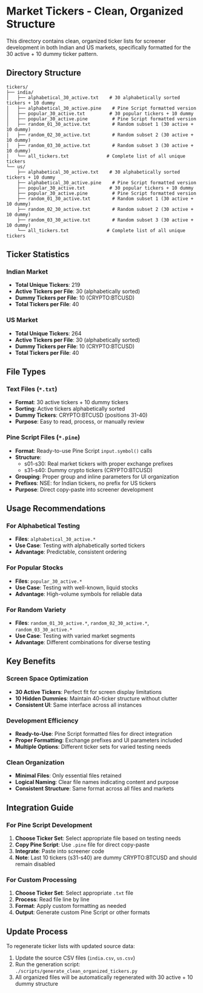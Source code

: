 # Market Tickers - Clean, Organized Structure

This directory contains clean, organized ticker lists for screener development in both Indian and US markets, specifically formatted for the 30 active + 10 dummy ticker pattern.

## Directory Structure

```
tickers/
├── india/
│   ├── alphabetical_30_active.txt    # 30 alphabetically sorted tickers + 10 dummy
│   ├── alphabetical_30_active.pine    # Pine Script formatted version
│   ├── popular_30_active.txt         # 30 popular tickers + 10 dummy
│   ├── popular_30_active.pine         # Pine Script formatted version
│   ├── random_01_30_active.txt        # Random subset 1 (30 active + 10 dummy)
│   ├── random_02_30_active.txt        # Random subset 2 (30 active + 10 dummy)
│   ├── random_03_30_active.txt        # Random subset 3 (30 active + 10 dummy)
│   └── all_tickers.txt              # Complete list of all unique tickers
└── us/
    ├── alphabetical_30_active.txt    # 30 alphabetically sorted tickers + 10 dummy
    ├── alphabetical_30_active.pine    # Pine Script formatted version
    ├── popular_30_active.txt         # 30 popular tickers + 10 dummy
    ├── popular_30_active.pine         # Pine Script formatted version
    ├── random_01_30_active.txt        # Random subset 1 (30 active + 10 dummy)
    ├── random_02_30_active.txt        # Random subset 2 (30 active + 10 dummy)
    ├── random_03_30_active.txt        # Random subset 3 (30 active + 10 dummy)
    └── all_tickers.txt              # Complete list of all unique tickers
```

## Ticker Statistics

### Indian Market
- **Total Unique Tickers**: 219
- **Active Tickers per File**: 30 (alphabetically sorted)
- **Dummy Tickers per File**: 10 (CRYPTO:BTCUSD)
- **Total Tickers per File**: 40

### US Market
- **Total Unique Tickers**: 264
- **Active Tickers per File**: 30 (alphabetically sorted)
- **Dummy Tickers per File**: 10 (CRYPTO:BTCUSD)
- **Total Tickers per File**: 40

## File Types

### Text Files (`*.txt`)
- **Format**: 30 active tickers + 10 dummy tickers
- **Sorting**: Active tickers alphabetically sorted
- **Dummy Tickers**: CRYPTO:BTCUSD (positions 31-40)
- **Purpose**: Easy to read, process, or manually review

### Pine Script Files (`*.pine`)
- **Format**: Ready-to-use Pine Script `input.symbol()` calls
- **Structure**: 
  - s01-s30: Real market tickers with proper exchange prefixes
  - s31-s40: Dummy crypto tickers (CRYPTO:BTCUSD)
- **Grouping**: Proper group and inline parameters for UI organization
- **Prefixes**: NSE: for Indian tickers, no prefix for US tickers
- **Purpose**: Direct copy-paste into screener development

## Usage Recommendations

### For Alphabetical Testing
- **Files**: `alphabetical_30_active.*`
- **Use Case**: Testing with alphabetically sorted tickers
- **Advantage**: Predictable, consistent ordering

### For Popular Stocks
- **Files**: `popular_30_active.*`
- **Use Case**: Testing with well-known, liquid stocks
- **Advantage**: High-volume symbols for reliable data

### For Random Variety
- **Files**: `random_01_30_active.*`, `random_02_30_active.*`, `random_03_30_active.*`
- **Use Case**: Testing with varied market segments
- **Advantage**: Different combinations for diverse testing

## Key Benefits

### Screen Space Optimization
- **30 Active Tickers**: Perfect fit for screen display limitations
- **10 Hidden Dummies**: Maintain 40-ticker structure without clutter
- **Consistent UI**: Same interface across all instances

### Development Efficiency
- **Ready-to-Use**: Pine Script formatted files for direct integration
- **Proper Formatting**: Exchange prefixes and UI parameters included
- **Multiple Options**: Different ticker sets for varied testing needs

### Clean Organization
- **Minimal Files**: Only essential files retained
- **Logical Naming**: Clear file names indicating content and purpose
- **Consistent Structure**: Same format across all files and markets

## Integration Guide

### For Pine Script Development
1. **Choose Ticker Set**: Select appropriate file based on testing needs
2. **Copy Pine Script**: Use `.pine` file for direct copy-paste
3. **Integrate**: Paste into screener code
4. **Note**: Last 10 tickers (s31-s40) are dummy CRYPTO:BTCUSD and should remain disabled

### For Custom Processing
1. **Choose Ticker Set**: Select appropriate `.txt` file
2. **Process**: Read file line by line
3. **Format**: Apply custom formatting as needed
4. **Output**: Generate custom Pine Script or other formats

## Update Process
To regenerate ticker lists with updated source data:
1. Update the source CSV files (`india.csv`, `us.csv`)
2. Run the generation script: `./scripts/generate_clean_organized_tickers.py`
3. All organized files will be automatically regenerated with 30 active + 10 dummy structure